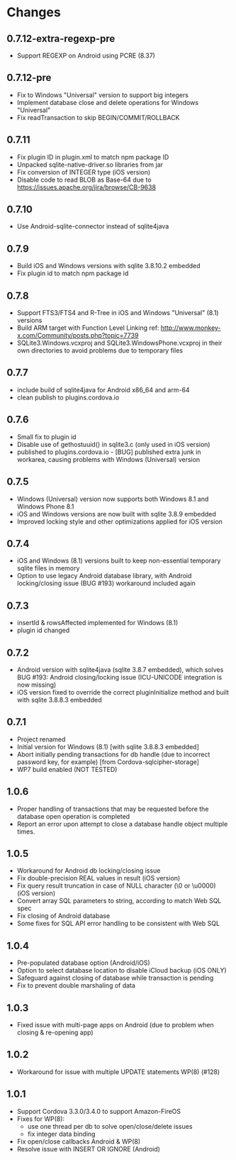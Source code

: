 # Changes

## 0.7.12-extra-regexp-pre

- Support REGEXP on Android using PCRE (8.37)

## 0.7.12-pre

- Fix to Windows "Universal" version to support big integers
- Implement database close and delete operations for Windows "Universal"
- Fix readTransaction to skip BEGIN/COMMIT/ROLLBACK

## 0.7.11

- Fix plugin ID in plugin.xml to match npm package ID
- Unpacked sqlite-native-driver.so libraries from jar
- Fix conversion of INTEGER type (iOS version)
- Disable code to read BLOB as Base-64 due to https://issues.apache.org/jira/browse/CB-9638

## 0.7.10

- Use Android-sqlite-connector instead of sqlite4java

## 0.7.9

- Build iOS and Windows versions with sqlite 3.8.10.2 embedded
- Fix plugin id to match npm package id

## 0.7.8

- Support FTS3/FTS4 and R-Tree in iOS and Windows "Universal" (8.1) versions
- Build ARM target with Function Level Linking ref: http://www.monkey-x.com/Community/posts.php?topic=7739
- SQLite3.Windows.vcxproj and SQLite3.WindowsPhone.vcxproj in their own directories to avoid problems due to temporary files

## 0.7.7

- include build of sqlite4java for Android x86_64 and arm-64
- clean publish to plugins.cordova.io

## 0.7.6

- Small fix to plugin id
- Disable use of gethostuuid() in sqlite3.c (only used in iOS version)
- published to plugins.cordova.io - [BUG] published extra junk in workarea, causing problems with Windows (Universal) version

## 0.7.5

- Windows (Universal) version now supports both Windows 8.1 and Windows Phone 8.1
- iOS and Windows versions are now built with sqlite 3.8.9 embedded
- Improved locking style and other optimizations applied for iOS version

## 0.7.4

- iOS and Windows (8.1) versions built to keep non-essential temporary sqlite files in memory
- Option to use legacy Android database library, with Android locking/closing issue (BUG #193) workaround included again

## 0.7.3

- insertId & rowsAffected implemented for Windows (8.1)
- plugin id changed

## 0.7.2

- Android version with sqlite4java (sqlite 3.8.7 embedded), which solves BUG #193: Android closing/locking issue (ICU-UNICODE integration is now missing)
- iOS version fixed to override the correct pluginInitialize method and built with sqlite 3.8.8.3 embedded

## 0.7.1

- Project renamed
- Initial version for Windows (8.1) [with sqlite 3.8.8.3 embedded]
- Abort initially pending transactions for db handle (due to incorrect password key, for example) [from Cordova-sqlcipher-storage]
- WP7 build enabled (NOT TESTED)

## 1.0.6

- Proper handling of transactions that may be requested before the database open operation is completed
- Report an error upon attempt to close a database handle object multiple times.

## 1.0.5

- Workaround for Android db locking/closing issue
- Fix double-precision REAL values in result (iOS version)
- Fix query result truncation in case of NULL character (\0 or \u0000) (iOS version)
- Convert array SQL parameters to string, according to match Web SQL spec
- Fix closing of Android database
- Some fixes for SQL API error handling to be consistent with Web SQL

## 1.0.4

- Pre-populated database option (Android/iOS)
- Option to select database location to disable iCloud backup (iOS ONLY)
- Safeguard against closing of database while transaction is pending
- Fix to prevent double marshaling of data

## 1.0.3

- Fixed issue with multi-page apps on Android (due to problem when closing & re-opening app)

## 1.0.2

- Workaround for issue with multiple UPDATE statements WP(8) (#128)

## 1.0.1

- Support Cordova 3.3.0/3.4.0 to support Amazon-FireOS
- Fixes for WP(8):
  - use one thread per db to solve open/close/delete issues
  - fix integer data binding
- Fix open/close callbacks Android & WP(8)
- Resolve issue with INSERT OR IGNORE (Android)

